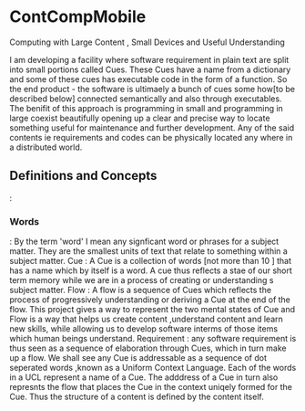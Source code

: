 ContCompMobile
==============

Computing with Large Content , Small Devices  and Useful Understanding

I am developing a facility where software requirement in plain text are split into small portions called Cues. These Cues have a name from a dictionary and some of these cues has executable code in the form of a function. So the end product - the software is ultimaely a bunch of cues some how[to be described below] connected semantically and also through executables.
The benifit of this approach is programming in small and programming in large coexist beautifully opening up a clear and precise way to locate something useful for maintenance and further development. Any of the said contents ie requirements and codes can be physically located any where in a distributed world.
<h2>Definitions and Concepts</h2>:
 

<h3>Words</h3> : By the term 'word' I mean any signficant word or phrases for a subject matter. They are the smallest units of text that relate to something within a subject matter.
Cue : A Cue is a collection of words [not more than 10 ] that has a name which by itself is a word. A cue thus reflects a stae of our short term memory while we are in a process of creating or understanding s subject matter.
Flow : A flow is a sequence of Cues which reflects the process of progressively understanding or deriving a Cue at the end of the flow.
This project  gives a way to represent the two mental states of Cue and Flow is a way that helps us create content ,understand content and learn new skills, while allowing us to develop software interms of those items which human beings understand.
Requirement : any software requirement is thus seen as a sequence of elaboration through Cues, which in turn make up a flow.
We shall see any Cue is addressable as a sequence of dot seperated words ,known as a Uniform Context Language. Each of the words in a UCL represent a name of a Cue.
The adddress of a Cue in turn also represnts the flow that places  the Cue in the context uniqely formed for the Cue. Thus the structure of a content is defined by the content itself.







